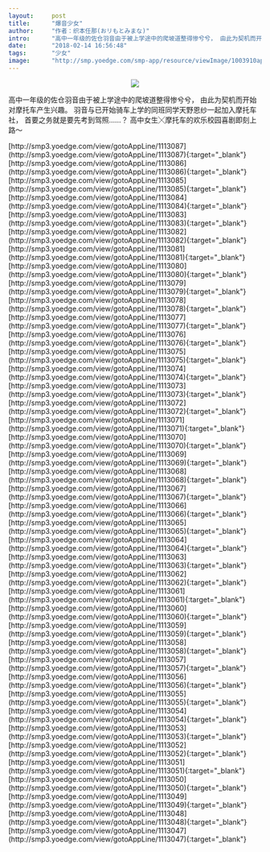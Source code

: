 ```yaml
---
layout:     post
title:      "爆音少女"
author:     "作者：织本任那(おリもとみまな)"
intro:      "高中一年级的佐仓羽音由于被上学途中的爬坡道整得惨兮兮， 由此为契机而开始对摩托车产生兴趣。 羽音与已开始骑车上学的同班同学天野恩纱一起加入摩托车社， 首要之务就是要先考到驾照……？ 高中女生╳摩托车的欢乐校园喜剧即刻上路～"
date:       "2018-02-14 16:56:48"
tags:       "少女"
image:      "http://smp.yoedge.com/smp-app/resource/viewImage/1003910appline.png"
---
```

<div style="text-align: center">
<p><img src="http://smp.yoedge.com/smp-app/resource/viewImage/1003910appline.png"/></p>
</div>
<p class="post-meta">
<span>高中一年级的佐仓羽音由于被上学途中的爬坡道整得惨兮兮， 由此为契机而开始对摩托车产生兴趣。 羽音与已开始骑车上学的同班同学天野恩纱一起加入摩托车社， 首要之务就是要先考到驾照……？ 高中女生╳摩托车的欢乐校园喜剧即刻上路～</span>
</p>
[http://smp3.yoedge.com/view/gotoAppLine/1113087](http://smp3.yoedge.com/view/gotoAppLine/1113087){:target="_blank"}
[http://smp3.yoedge.com/view/gotoAppLine/1113086](http://smp3.yoedge.com/view/gotoAppLine/1113086){:target="_blank"}
[http://smp3.yoedge.com/view/gotoAppLine/1113085](http://smp3.yoedge.com/view/gotoAppLine/1113085){:target="_blank"}
[http://smp3.yoedge.com/view/gotoAppLine/1113084](http://smp3.yoedge.com/view/gotoAppLine/1113084){:target="_blank"}
[http://smp3.yoedge.com/view/gotoAppLine/1113083](http://smp3.yoedge.com/view/gotoAppLine/1113083){:target="_blank"}
[http://smp3.yoedge.com/view/gotoAppLine/1113082](http://smp3.yoedge.com/view/gotoAppLine/1113082){:target="_blank"}
[http://smp3.yoedge.com/view/gotoAppLine/1113081](http://smp3.yoedge.com/view/gotoAppLine/1113081){:target="_blank"}
[http://smp3.yoedge.com/view/gotoAppLine/1113080](http://smp3.yoedge.com/view/gotoAppLine/1113080){:target="_blank"}
[http://smp3.yoedge.com/view/gotoAppLine/1113079](http://smp3.yoedge.com/view/gotoAppLine/1113079){:target="_blank"}
[http://smp3.yoedge.com/view/gotoAppLine/1113078](http://smp3.yoedge.com/view/gotoAppLine/1113078){:target="_blank"}
[http://smp3.yoedge.com/view/gotoAppLine/1113077](http://smp3.yoedge.com/view/gotoAppLine/1113077){:target="_blank"}
[http://smp3.yoedge.com/view/gotoAppLine/1113076](http://smp3.yoedge.com/view/gotoAppLine/1113076){:target="_blank"}
[http://smp3.yoedge.com/view/gotoAppLine/1113075](http://smp3.yoedge.com/view/gotoAppLine/1113075){:target="_blank"}
[http://smp3.yoedge.com/view/gotoAppLine/1113074](http://smp3.yoedge.com/view/gotoAppLine/1113074){:target="_blank"}
[http://smp3.yoedge.com/view/gotoAppLine/1113073](http://smp3.yoedge.com/view/gotoAppLine/1113073){:target="_blank"}
[http://smp3.yoedge.com/view/gotoAppLine/1113072](http://smp3.yoedge.com/view/gotoAppLine/1113072){:target="_blank"}
[http://smp3.yoedge.com/view/gotoAppLine/1113071](http://smp3.yoedge.com/view/gotoAppLine/1113071){:target="_blank"}
[http://smp3.yoedge.com/view/gotoAppLine/1113070](http://smp3.yoedge.com/view/gotoAppLine/1113070){:target="_blank"}
[http://smp3.yoedge.com/view/gotoAppLine/1113069](http://smp3.yoedge.com/view/gotoAppLine/1113069){:target="_blank"}
[http://smp3.yoedge.com/view/gotoAppLine/1113068](http://smp3.yoedge.com/view/gotoAppLine/1113068){:target="_blank"}
[http://smp3.yoedge.com/view/gotoAppLine/1113067](http://smp3.yoedge.com/view/gotoAppLine/1113067){:target="_blank"}
[http://smp3.yoedge.com/view/gotoAppLine/1113066](http://smp3.yoedge.com/view/gotoAppLine/1113066){:target="_blank"}
[http://smp3.yoedge.com/view/gotoAppLine/1113065](http://smp3.yoedge.com/view/gotoAppLine/1113065){:target="_blank"}
[http://smp3.yoedge.com/view/gotoAppLine/1113064](http://smp3.yoedge.com/view/gotoAppLine/1113064){:target="_blank"}
[http://smp3.yoedge.com/view/gotoAppLine/1113063](http://smp3.yoedge.com/view/gotoAppLine/1113063){:target="_blank"}
[http://smp3.yoedge.com/view/gotoAppLine/1113062](http://smp3.yoedge.com/view/gotoAppLine/1113062){:target="_blank"}
[http://smp3.yoedge.com/view/gotoAppLine/1113061](http://smp3.yoedge.com/view/gotoAppLine/1113061){:target="_blank"}
[http://smp3.yoedge.com/view/gotoAppLine/1113060](http://smp3.yoedge.com/view/gotoAppLine/1113060){:target="_blank"}
[http://smp3.yoedge.com/view/gotoAppLine/1113059](http://smp3.yoedge.com/view/gotoAppLine/1113059){:target="_blank"}
[http://smp3.yoedge.com/view/gotoAppLine/1113058](http://smp3.yoedge.com/view/gotoAppLine/1113058){:target="_blank"}
[http://smp3.yoedge.com/view/gotoAppLine/1113057](http://smp3.yoedge.com/view/gotoAppLine/1113057){:target="_blank"}
[http://smp3.yoedge.com/view/gotoAppLine/1113056](http://smp3.yoedge.com/view/gotoAppLine/1113056){:target="_blank"}
[http://smp3.yoedge.com/view/gotoAppLine/1113055](http://smp3.yoedge.com/view/gotoAppLine/1113055){:target="_blank"}
[http://smp3.yoedge.com/view/gotoAppLine/1113054](http://smp3.yoedge.com/view/gotoAppLine/1113054){:target="_blank"}
[http://smp3.yoedge.com/view/gotoAppLine/1113053](http://smp3.yoedge.com/view/gotoAppLine/1113053){:target="_blank"}
[http://smp3.yoedge.com/view/gotoAppLine/1113052](http://smp3.yoedge.com/view/gotoAppLine/1113052){:target="_blank"}
[http://smp3.yoedge.com/view/gotoAppLine/1113051](http://smp3.yoedge.com/view/gotoAppLine/1113051){:target="_blank"}
[http://smp3.yoedge.com/view/gotoAppLine/1113050](http://smp3.yoedge.com/view/gotoAppLine/1113050){:target="_blank"}
[http://smp3.yoedge.com/view/gotoAppLine/1113049](http://smp3.yoedge.com/view/gotoAppLine/1113049){:target="_blank"}
[http://smp3.yoedge.com/view/gotoAppLine/1113048](http://smp3.yoedge.com/view/gotoAppLine/1113048){:target="_blank"}
[http://smp3.yoedge.com/view/gotoAppLine/1113047](http://smp3.yoedge.com/view/gotoAppLine/1113047){:target="_blank"}


